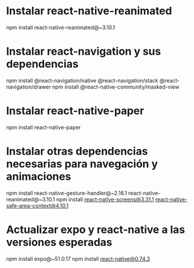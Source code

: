 # Instalar react-native-reanimated
npm install react-native-reanimated@~3.10.1

# Instalar react-navigation y sus dependencias
npm install @react-navigation/native @react-navigation/stack @react-navigation/drawer 
npm install @react-native-community/masked-view

# Instalar react-native-paper
npm install react-native-paper

# Instalar otras dependencias necesarias para navegación y animaciones
npm install react-native-gesture-handler@~2.16.1 react-native-reanimated@~3.10.1
npm install react-native-screens@3.31.1 react-native-safe-area-context@4.10.1

# Actualizar expo y react-native a las versiones esperadas
npm install expo@~51.0.17
npm install react-native@0.74.3
